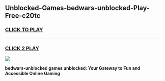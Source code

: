 
## Unblocked-Games-bedwars-unblocked-Play-Free-c20tc
<h3>
<a href="https://premium76.site?title=bedwars-unblocked&ref=19M">CLICK TO PLAY</a></h3>
<hr>

<h3>
<a href="https://premium76.site?title=bedwars-unblocked&ref=19M">CLICK 2 PLAY</a>
  
</h3>

<a href="https://premium76.site?title=bedwars-unblocked&ref=19M"><img src="https://clearcache.store/games.png"></a>


**bedwars-unblocked games unblocked: Your Gateway to Fun and Accessible Online Gaming**
